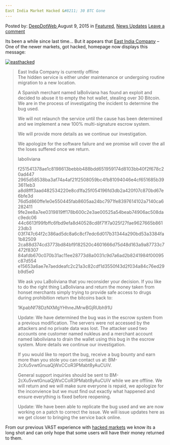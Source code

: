 ```yaml
---
East India Market Hacked &#8211; 30 BTC Gone
---
```

<article class="post-listing post-11223 post type-post status-publish format-standard has-post-thumbnail hentry  tag-1778 tag-btc tag-east tag-hacked tag-india tag-lost tag-market">
<div class="post-inner">
<span>Posted by: <a href="https://www.deepdotweb.com/author/admin/" title="">DeepDotWeb </a></span>
<span>August 9, 2015</span>
<span>in <a href="https://www.deepdotweb.com/category/deepdot-news/" rel="category tag">Featured</a>, <a href="https://www.deepdotweb.com/category/news-updates/" rel="category tag">News Updates</a></span>
<span><a href="https://www.deepdotweb.com/2015/08/09/east-india-market-hacked-30-btc-gone/#respond">Leave a comment</a></span>


<p>Its been a while since last time&#8230; But it appears that <a href="https://www.deepdotweb.com/marketplace-directory/listing/east-india-company">East India Company</a> &#8211; One of the newer markets, got hacked, homepage now displays this message:</p>
<p><a href="/imgs/2015/08/easthacked.png"><img class="aligncenter  wp-image-11225" src="/imgs/2015/08/easthacked.png" alt="easthacked" width="1199" height="513" srcset="/imgs/2015/08/easthacked.png 1900w, /imgs/2015/08/easthacked-300x128.png 300w, /imgs/2015/08/easthacked-1024x438.png 1024w" sizes="(max-width: 1199px) 100vw, 1199px" /></a></p>
<blockquote><p>East India Company is currently offline<br />
    The hidden service is either under maintenance or undergoing routine migration to a new location.</p>
<p>A Spanish merchant named laBoliviana has found an exploit and decided to abuse it to empty the hot wallet, stealing over 30 Bitcoin. We are in the process of investigating the incident to determine the bug used.</p>
<p>We will not relaunch the service until the cause has been determined and we implement a new 100% multi-signature escrow system.</p>
<p>We will provide more details as we continue our investigation.</p>
<p>We apologize for the software failure and we promise will cover the all the loses suffered once we return.</p>
<p>laboliviana</p>
<p>f251541378ae1c8198613bebbb488bdd651959174d8103bb40f2f678c20ad447<br />
    2965d58538ba3af74a4af21f2508059bc4fb81094046e4cf651685b393611eb3<br />
    a8d8fff3aad482534220e8cd1fa25f054196fd3db2a420f07c870bd67e6bfe3d<br />
    76d5d860ffe1e0e550445fab8605aa24bc7971fe8397614102a7140ca6282411<br />
    9fe2ee8a7ee0319819ff178b600c2e3ae00525a54beab74906ac508dac9edc06<br />
    44c6613f99fbffc6fbd9efa8d40528cd8f71f7a025f27fae9627665b86123db3<br />
    03f747c64f2c386ad5dc8a6c8cf7edc6d017b31344a290bd53a3384fa1b82509<br />
    2ca88d374cd3773bd84bf9182520c4601666d75d48d163a9a87733c7472f8307<br />
    84afdb670c070b31ac11ee28773d8a0031c9d7a6ad2b8241984f00095c87d554<br />
    e15653a6ae7e7aeddeafc2c21a3c82cdf1d3550f43d2f034a84c76ed29b9d5e0</p>
<p>We ask you LaBoliviana that you reconsider your decision. If you like to do the right thing LaBoliviana and return the money taken from honset merchants simply trying to provide safe access to drugs during prohibition return the bitcoins back to:</p>
<p>1KpabNf78DzNXMgYHhneJMrwBGjRUbh91U</p>
<p>Update: We have determined the bug was in the escrow system from a previous modification. The servers were not accessed by the attackers and no private data was lost. The attacker used two accounts one customer named nukleus and a merchant account named laboliviana to drain the wallet using this bug in the escrow system. More details we continue our investigation.</p>
<p>If you would like to report the bug, receive a bug bounty and earn more than you stole you can contact us at: BM-2cXu5vwtGnuaQjWxCCoR3PMabt8yAuCUiV.</p>
<p>General support inquiries should be sent to BM-2cXu5vwtGnuaQjWxCCoR3PMabt8yAuCUiV while we are offline. We will return and we will make sure everyone is repaid, we apologize for the inconvience but we must find out exactly what happened and ensure everything is fixed before reopening.</p>
<p>Update: We have been able to replicate the bug used and we are now working on a patch to correct the issue. We will issue updates here as we get closer to bringing the service back online.</p></blockquote>
<p>From our previous VAST experience with <a href="https://www.deepdotweb.com/?s=hacked">hacked markets</a> we know its a long shot and can only hope that some users will have their money returned to them.</p>
</div>
<span style="display:none"><a href="https://www.deepdotweb.com/tag/30/" rel="tag">30</a> <a href="https://www.deepdotweb.com/tag/btc/" rel="tag">btc</a> <a href="https://www.deepdotweb.com/tag/east/" rel="tag">east</a> <a href="https://www.deepdotweb.com/tag/hacked/" rel="tag">hacked</a> <a href="https://www.deepdotweb.com/tag/india/" rel="tag">india</a> <a href="https://www.deepdotweb.com/tag/lost/" rel="tag">lost</a></span> <span style="display:none" class="updated">2015-08-09</span>
<div style="display:none" class="vcard author" itemprop="author" itemscope itemtype="http://schema.org/Person"><strong class="fn" itemprop="name">
